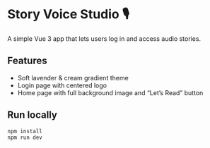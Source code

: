 # Story Voice Studio 🎙️
A simple Vue 3 app that lets users log in and access audio stories.

## Features
- Soft lavender & cream gradient theme
- Login page with centered logo
- Home page with full background image and “Let’s Read” button

## Run locally
```bash
npm install
npm run dev
```
